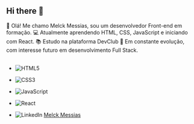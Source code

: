 ## Hi there 👋

👋 Olá! Me chamo Melck Messias, sou um desenvolvedor Front-end em formação.
💻 Atualmente aprendendo HTML, CSS, JavaScript e iniciando com React.
📚 Estudo na plataforma DevClub
🚀 Em constante evolução, com interesse futuro em desenvolvimento Full Stack.
<br>
<br>
- ![HTML5](https://img.shields.io/badge/html5-%23E34F26.svg?style=for-the-badge&logo=html5&logoColor=white)

- ![CSS3](https://img.shields.io/badge/css3-%231572B6.svg?style=for-the-badge&logo=css3&logoColor=white)

- ![JavaScript](https://img.shields.io/badge/javascript-%23323330.svg?style=for-the-badge&logo=javascript&logoColor=%23F7DF1E)

- ![React](https://img.shields.io/badge/react-%2320232a.svg?style=for-the-badge&logo=react&logoColor=%2361DAFB)

- ![LinkedIn](https://img.shields.io/badge/linkedin-%230077B5.svg?style=for-the-badge&logo=linkedin&logoColor=white)  <a href="https://www.linkedin.com/in/melck-messias-30aa7220b" target="_blank">Melck Messias</a>
